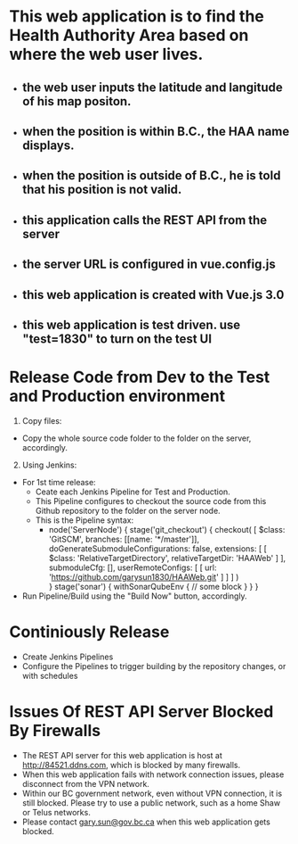 # This web application is to find the Health Authority Area based on where the web user lives.
- ## the web user inputs the latitude and langitude of his map positon. 
- ## when the position is within B.C., the HAA name displays.
- ## when the position is outside of B.C., he is told that his position is not valid.
- ## this application calls the REST API from the server 
- ## the server URL is configured in vue.config.js
- ## this web application is created with Vue.js 3.0 
- ## this web application is test driven. use "test=1830" to turn on the test UI
# Release Code from Dev to the Test and Production environment
1. Copy files:
  - Copy the whole source code folder to the folder on the server, accordingly.
2. Using Jenkins:
  - For 1st time release:
    - Ceate each Jenkins Pipeline for Test and Production.
    - This Pipeline configures to checkout the source code from this Github repository to the folder on the server node.
    - This is the Pipeline syntax:
      - node('ServerNode') {
      stage('git_checkout') {
        checkout(
          [
            $class: 'GitSCM', 
            branches: [[name: '*/master']], 
            doGenerateSubmoduleConfigurations: false, 
            extensions: [
              [
                $class: 'RelativeTargetDirectory', 
                relativeTargetDir: 'HAAWeb'
              ]
            ], 
            submoduleCfg: [], 
            userRemoteConfigs: [
              [
                url: 'https://github.com/garysun1830/HAAWeb.git'
              ]
            ]
          ]
        )		
      }
      stage('sonar') {
          withSonarQubeEnv {
      // some block
          }
      }
    }
  - Run Pipeline/Build using the "Build Now" button, accordingly.
# Continiously Release  
  - Create Jenkins Pipelines
  - Configure the Pipelines to trigger building by the repository changes, or with schedules
# Issues Of REST API Server Blocked By Firewalls
  - The REST API server for this web application is host at http://84521.ddns.com, which is blocked by many firewalls.
  - When this web application fails with network connection issues, please disconnect from the VPN network.
  - Within our BC government network, even without VPN connection, it is still blocked. Please try to use a public network, such as a home Shaw or Telus networks.
  - Please contact gary.sun@gov.bc.ca when this web application gets blocked.
